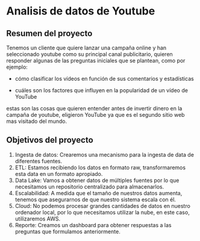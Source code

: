 <h1>Analisis de datos de Youtube</h1>

<h2>Resumen del proyecto</h2>
Tenemos un cliente que quiere lanzar una campaña online y han seleccionado youtube como su principal canal publicitario, quieren responder algunas de las preguntas iniciales que se plantean, como por ejemplo:


- cómo clasificar los vídeos en función de sus comentarios y estadísticas 

- cuáles son los factores que influyen en la popularidad de un vídeo de YouTube 

estas son las cosas que quieren entender antes de invertir dinero en la campaña de youtube, eligieron YouTube ya que es el segundo sitio web mas visitado del mundo.  

<h2> Objetivos del proyecto</h2>

1. Ingesta de datos: Crearemos una mecanismo para la ingesta de data de diferentes fuentes.
2. ETL: Estamos recibiendo los datos en formato raw, transformaremos esta data en un formato apropiado.
3. Data Lake:  Vamos a obtener datos de múltiples fuentes por lo que necesitamos un repositorio centralizado para almacenarlos.
4. Escalabilidad: A medida que el tamaño de nuestros datos aumenta, tenemos que asegurarnos de que nuestro sistema escala con él.
5. Cloud: No podemos procesar grandes cantidades de datos en nuestro ordenador local, por lo que necesitamos utilizar la nube, en este caso, utilizaremos AWS.
6. Reporte: Creamos un dashboard para obtener respuestas a las preguntas que formulamos anteriormente.
